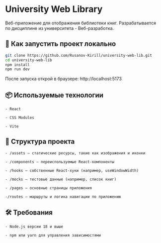 # University Web Library

Веб-приложение для отображения библиотеки книг. Разрабатывается по дисциплине из университета - Веб-разработка. 

## 🚀 Как запустить проект локально

```bash
git clone https://github.com/Rusanov-Kirill/university-web-lib.git
cd university-web-lib
npm install
npm run dev
```

После запуска открой в браузере: http://localhost:5173

## 📦 Используемые технологии
    
    - React

    - CSS Modules

    - Vite

## 📁 Структура проекта 

    - /assets — статические ресурсы, такие как изображения и иконки

    - /components — переиспользуемые React-компоненты

    - /hooks — собственные React-хуки (например, useWindowWidth)

    - /mocks — тестовые данные (например, список книг)

    - /pages — основные страницы приложения

    -/routes — маршруты и логика навигации по приложению 

## 🛠 Требования

    - Node.js версии 18 и выше

    - npm или yarn для управления зависимостями